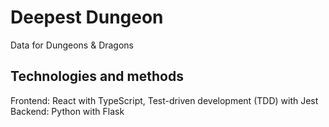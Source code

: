 # Deepest Dungeon

Data for Dungeons & Dragons

## Technologies and methods

Frontend: React with TypeScript, Test-driven development (TDD) with Jest
<br>
Backend: Python with Flask